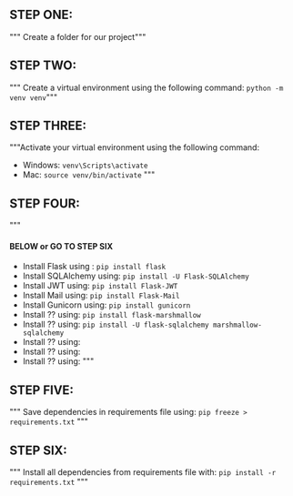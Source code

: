 ## STEP ONE:

""" Create a folder for our project"""

## STEP TWO:

""" Create a virtual environment using the following command: `python -m venv venv`"""

## STEP THREE:

"""Activate your virtual environment using the following command:

- Windows: `venv\Scripts\activate`
- Mac: `source venv/bin/activate`
  """

## STEP FOUR:

"""

#### BELOW or GO TO STEP SIX

- Install Flask using : `pip install flask`
- Install SQLAlchemy using: `pip install -U Flask-SQLAlchemy`
- Install JWT using: `pip install Flask-JWT`
- Install Mail using: `pip install Flask-Mail`
- Install Gunicorn using: `pip install gunicorn`
- Install ?? using: `pip install flask-marshmallow`
- Install ?? using: `pip install -U flask-sqlalchemy marshmallow-sqlalchemy`
- Install ?? using:
- Install ?? using:
- Install ?? using:
  """

## STEP FIVE:

"""
Save dependencies in requirements file using: `pip freeze > requirements.txt`
"""

## STEP SIX:

"""
Install all dependencies from requirements file with: `pip install -r requirements.txt`
"""
